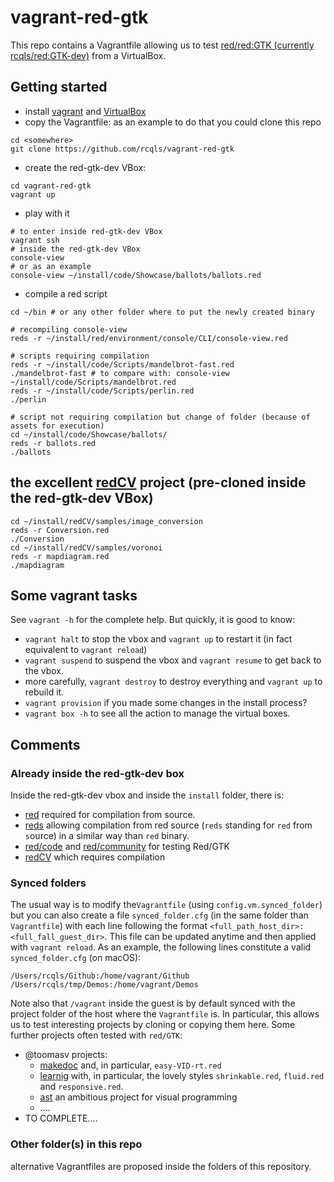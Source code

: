 # vagrant-red-gtk

This repo contains a Vagrantfile allowing us to test [red/red:GTK (currently rcqls/red:GTK-dev)](https://github.com/rcqls/red/tree/GTK-dev) from a VirtualBox.

## Getting started

* install [vagrant](https://www.vagrantup.com) and [VirtualBox](https://www.virtualbox.org)
* copy the Vagrantfile: as an example to do that you could clone this repo 
```
cd <somewhere>
git clone https://github.com/rcqls/vagrant-red-gtk
```
* create the red-gtk-dev VBox:
```
cd vagrant-red-gtk
vagrant up
```
* play with it
```
# to enter inside red-gtk-dev VBox
vagrant ssh
# inside the red-gtk-dev VBox
console-view
# or as an example
console-view ~/install/code/Showcase/ballots/ballots.red
```
* compile a red script
```
cd ~/bin # or any other folder where to put the newly created binary

# recompiling console-view
reds -r ~/install/red/environment/console/CLI/console-view.red

# scripts requiring compilation
reds -r ~/install/code/Scripts/mandelbrot-fast.red
./mandelbrot-fast # to compare with: console-view ~/install/code/Scripts/mandelbrot.red
reds -r ~/install/code/Scripts/perlin.red
./perlin

# script not requiring compilation but change of folder (because of assets for execution)
cd ~/install/code/Showcase/ballots/
reds -r ballots.red
./ballots
```

## the excellent [redCV](https://github.com/ldci/redCV) project (pre-cloned inside the red-gtk-dev VBox)

```
cd ~/install/redCV/samples/image_conversion
reds -r Conversion.red
./Conversion
cd ~/install/redCV/samples/voronoi
reds -r mapdiagram.red
./mapdiagram
```

## Some vagrant tasks

See `vagrant -h` for the complete help. But quickly, it is good to know:

* `vagrant halt` to stop the vbox and `vagrant up` to restart it (in fact equivalent to `vagrant reload`)
* `vagrant suspend` to suspend the vbox and `vagrant resume` to get back to the vbox.
* more carefully, `vagrant destroy` to destroy everything and `vagrant up` to rebuild it.
* `vagrant provision` if you made some changes in the install process?
* `vagrant box -h` to see all the action to manage the virtual boxes.

## Comments

### Already inside the red-gtk-dev box

Inside the red-gtk-dev vbox and inside the `install` folder, there is:


* [red](https://github.com/rcqls/red/tree/GTK-dev) required for compilation from source.
* [reds](https://github.com/rcqls/reds) allowing compilation from red source (`reds` standing for `red` from `s`ource) in a similar way than `red` binary.
* [red/code](https://github.com/red/code) and [red/community](https://github.com/red/community) for testing Red/GTK
* [redCV](https://github.com/ldci/redCV) which requires compilation


### Synced folders

The usual way is to modify the`Vagrantfile` (using `config.vm.synced_folder`) but you can also create a file `synced_folder.cfg` (in the same folder than `Vagrantfile`) with each line following the format `<full_path_host_dir>:<full_fall_guest_dir>`. This file can be updated anytime and then applied with `vagrant reload`. As an example, the following lines constitute a valid `synced_folder.cfg` (on macOS):
```
/Users/rcqls/Github:/home/vagrant/Github
/Users/rcqls/tmp/Demos:/home/vagrant/Demos
```

Note also that `/vagrant` inside the guest is by default synced with the project folder of the host where the `Vagrantfile` is. In particular, this allows us to test interesting projects by cloning or copying them here. Some further projects often tested with `red/GTK`:

* @toomasv projects:
	* [makedoc](https://github.com/toomasv/makedoc) and, in particular, `easy-VID-rt.red`
	* [learnig](https://github.com/toomasv/learning) with, in particular, the lovely styles `shrinkable.red`, `fluid.red` and `responsive.red`.
	* [ast](https://github.com/toomasv/ast) an ambitious project for visual programming 
	* ....
* TO COMPLETE....

### Other folder(s) in this repo

alternative Vagrantfiles are  proposed inside the folders of this repository.